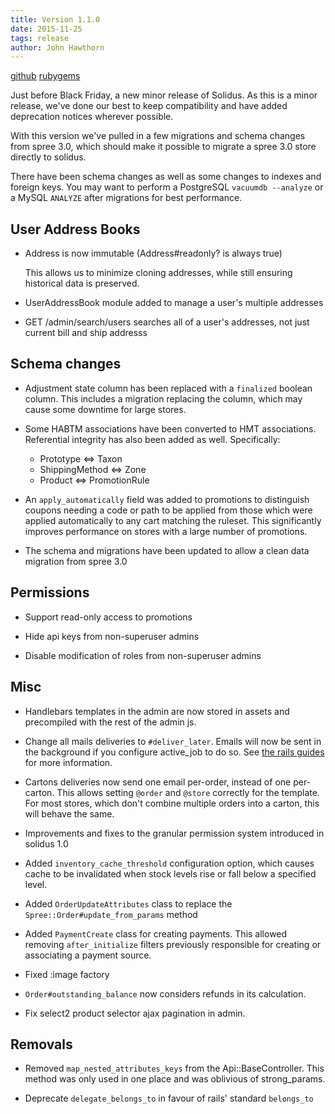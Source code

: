 ```yaml
---
title: Version 1.1.0
date: 2015-11-25
tags: release
author: John Hawthorn
---
```


<a class="button" href="https://github.com/solidusio/solidus/tree/v1.1">github</a>
<a class="button button-secondary" href="https://rubygems.org/gems/solidus/versions/1.1.0">rubygems</a>

Just before Black Friday, a new minor release of Solidus. As this is a minor release, we've done our best to keep compatibility and have added deprecation notices wherever possible.

With this version we've pulled in a few migrations and schema changes from spree 3.0, which should make it possible to migrate a spree 3.0 store directly to solidus.

There have been schema changes as well as some changes to indexes and foreign keys. You may want to perform a PostgreSQL `vacuumdb --analyze` or a MySQL `ANALYZE` after migrations for best performance.

## User Address Books

*   Address is now immutable (Address#readonly? is always true)

    This allows us to minimize cloning addresses, while still ensuring historical data is preserved.

*   UserAddressBook module added to manage a user's multiple addresses

*   GET /admin/search/users searches all of a user's addresses, not
    just current bill and ship addresss

## Schema changes

*   Adjustment state column has been replaced with a `finalized` boolean column.
    This includes a migration replacing the column, which may cause some
    downtime for large stores.

*   Some HABTM associations have been converted to HMT associations.
    Referential integrity has also been added as well.
    Specifically:

    * Prototype <=> Taxon
    * ShippingMethod <=> Zone
    * Product <=> PromotionRule

*   An `apply_automatically` field was added to promotions to distinguish
    coupons needing a code or path to be applied from those which were applied
    automatically to any cart matching the ruleset. This significantly improves
    performance on stores with a large number of promotions.

*   The schema and migrations have been updated to allow a clean data migration from spree 3.0

## Permissions

*   Support read-only access to promotions

*   Hide api keys from non-superuser admins

*   Disable modification of roles from non-superuser admins

## Misc

*   Handlebars templates in the admin are now stored in assets and precompiled
    with the rest of the admin js.

*   Change all mails deliveries to `#deliver_later`. Emails will now be sent in
    the background if you configure active\_job to do so. See [the rails guides](http://guides.rubyonrails.org/active_job_basics.html#job-execution)
    for more information.

*   Cartons deliveries now send one email per-order, instead of one per-carton.
    This allows setting `@order` and `@store` correctly for the template. For
    most stores, which don't combine multiple orders into a carton, this will
    behave the same.

*   Improvements and fixes to the granular permission system introduced in solidus 1.0

*   Added `inventory_cache_threshold` configuration option, which causes cache
    to be invalidated when stock levels rise or fall below a specified level.

*   Added `OrderUpdateAttributes` class to replace the `Spree::Order#update_from_params` method

*   Added `PaymentCreate` class for creating payments. This allowed removing
    `after_initialize` filters previously responsible for creating or
    associating a payment source.

*   Fixed :image factory

*   `Order#outstanding_balance` now considers refunds in its calculation.

*   Fix select2 product selector ajax pagination in admin.

## Removals

*   Removed `map_nested_attributes_keys` from the Api::BaseController. This
    method was only used in one place and was oblivious of strong_params.

*   Deprecate `delegate_belongs_to` in favour of rails' standard `belongs_to`


